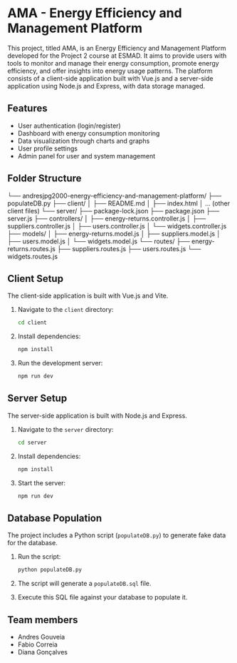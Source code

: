 # AMA - Energy Efficiency and Management Platform

This project, titled AMA, is an Energy Efficiency and Management Platform developed for the Project 2 course at ESMAD. It aims to provide users with tools to monitor and manage their energy consumption, promote energy efficiency, and offer insights into energy usage patterns. The platform consists of a client-side application built with Vue.js and a server-side application using Node.js and Express, with data storage managed.

## Features

*   User authentication (login/register)
*   Dashboard with energy consumption monitoring
*   Data visualization through charts and graphs
*   User profile settings
*   Admin panel for user and system management

## Folder Structure

└── andresjpg2000-energy-efficiency-and-management-platform/
├── populateDB.py
├── client/
│   ├── README.md
│   ├── index.html
│   ... (other client files)
└── server/
├── package-lock.json
├── package.json
├── server.js
├── controllers/
│   ├── energy-returns.controller.js
│   ├── suppliers.controller.js
│   ├── users.controller.js
│   └── widgets.controller.js
├── models/
│   ├── energy-returns.model.js
│   ├── suppliers.model.js
│   ├── users.model.js
│   └── widgets.model.js
└── routes/
├── energy-returns.routes.js
├── suppliers.routes.js
├── users.routes.js
└── widgets.routes.js

## Client Setup

The client-side application is built with Vue.js and Vite.

1.  Navigate to the `client` directory:

    ```sh
    cd client
    ```
2.  Install dependencies:

    ```sh
    npm install
    ```
3.  Run the development server:

    ```sh
    npm run dev
    ```

## Server Setup

The server-side application is built with Node.js and Express.

1.  Navigate to the `server` directory:

    ```sh
    cd server
    ```
2.  Install dependencies:

    ```sh
    npm install
    ```
3.  Start the server:

    ```sh
    npm run dev
    ```

## Database Population

The project includes a Python script (`populateDB.py`) to generate fake data for the database.

1.  Run the script:

    ```sh
    python populateDB.py
    ```
2.  The script will generate a `populateDB.sql` file.
3.  Execute this SQL file against your database to populate it.

## Team members
*   Andres Gouveia
*   Fabio Correia
*   Diana Gonçalves
